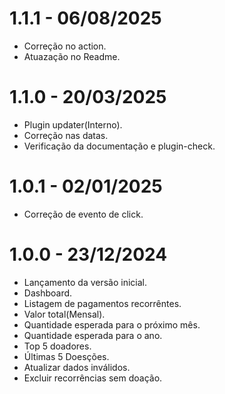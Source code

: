 # 1.1.1 - 06/08/2025
* Correção no action.
* Atuazação no Readme.

# 1.1.0 - 20/03/2025
* Plugin updater(Interno).
* Correção nas datas.
* Verificação da documentação e plugin-check.

# 1.0.1 - 02/01/2025
* Correção de evento de click.

# 1.0.0 - 23/12/2024
* Lançamento da versão inicial.
* Dashboard.
* Listagem de pagamentos recorrêntes.
* Valor total(Mensal).
* Quantidade esperada para o próximo mês.
* Quantidade esperada para o ano.
* Top 5 doadores.
* Últimas 5 Doesções.
* Atualizar dados inválidos.
* Excluir recorrências sem doação.
